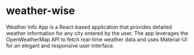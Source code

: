 # weather-wise
Weather Info App is a React-based application that provides detailed weather information for any city entered by the user. The app leverages the OpenWeatherMap API to fetch real-time weather data and uses Material-UI for an elegant and responsive user interface.
